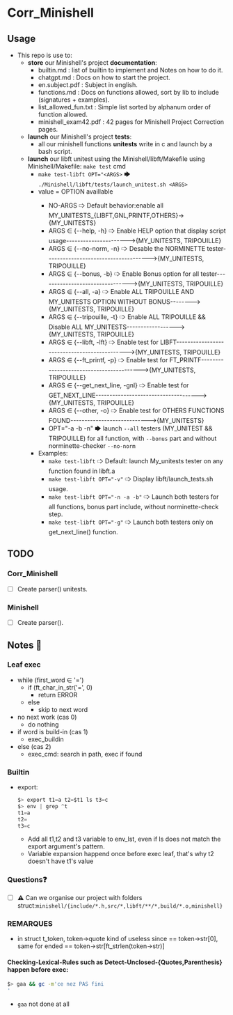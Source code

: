 # Corr_Minishell

## Usage
- This repo is use to:
    - **store** our Minishell's project **documentation**:
        - builtin.md : list of builtin to implement and Notes on how to do it.
        - chatgpt.md : Docs on how to start the project.
        - en.subject.pdf : Subject in english.
        - functions.md : Docs on functions allowed, sort by lib to include (signatures + examples).
        - list_allowed_fun.txt : Simple list sorted by alphanum order of function allowed.
        - minishell_exam42.pdf : 42 pages for Minishell Project Correction pages.
    - **launch** our Minishell's project **tests**:
        - all our minishell functions **unitests** write in c and launch by a bash script.
    - **launch** our libft unitest using the Minishell/libft/Makefile using Minishell/Makefile: `make test` cmd
        - `make test-libft OPT="<ARGS>` 🡆 `./Minishell/libft/tests/launch_unitest.sh <ARGS>`
        - <args> value = OPTION availlable
            - NO-ARGS                        🢥  Default behavior:enable all MY_UNITESTS_{LIBFT,GNL,PRINTF,OTHERS}->{MY_UNITESTS}
            - ARGS ∈ {--help, -h}            🢥  Enable HELP option that display script usage---------------------->{MY_UNITESTS, TRIPOUILLE}
            - ARGS ∈ {--no-norm, -n}         🢥  Desable the NORMINETTE tester------------------------------------->{MY_UNITESTS, TRIPOUILLE}
            - ARGS ∈ {--bonus, -b}           🢥  Enable Bonus option for all tester-------------------------------->{MY_UNITESTS, TRIPOUILLE}
            - ARGS ∈ {--all, -a}             🢥  Enable ALL TRIPOUILLE AND MY_UNITESTS OPTION WITHOUT BONUS-------->{MY_UNITESTS, TRIPOUILLE}
            - ARGS ∈ {--tripouille, -t}      🢥  Enable ALL TRIPOUILLE && Disable ALL MY_UNITESTS------------------>{MY_UNITESTS, TRIPOUILLE}
            - ARGS ∈ {--libft, -lft}         🢥  Enable test for LIBFT--------------------------------------------->{MY_UNITESTS, TRIPOUILLE}
            - ARGS ∈ {--ft_printf, -p}       🢥  Enable test for FT_PRINTF----------------------------------------->{MY_UNITESTS, TRIPOUILLE}
            - ARGS ∈ {--get_next_line, -gnl} 🢥  Enable test for GET_NEXT_LINE------------------------------------->{MY_UNITESTS, TRIPOUILLE}
            - ARGS ∈ {--other, -o}           🢥  Enable test for OTHERS FUNCTIONS FOUND---------------------------->{MY_UNITESTS}
            - OPT="-a -b -n" 🡆 launch `--all` testers (MY_UNITEST && TRIPOUILLE) for all function, with `--bonus` part and without norminette-checker `--no-norm`
        - Examples:
            - `make test-libft`                🢥 Default: launch My_unitests tester on any function found in libft.a
            - `make test-libft OPT="-v"`       🢥 Display libft/launch_tests.sh usage.
            - `make test-libft OPT="-n -a -b"` 🢥 Launch both testers for all functions, bonus part include, without norminette-check step.
            - `make test-libft OPT="-g"`       🢥 Launch both testers only on get_next_line() function.

## TODO
### Corr_Minishell
- [ ] Create parser() unitests.
### Minishell
- [ ] Create parser().

## Notes 📓  
### Leaf exec
- while (first_word ∈ '=')
    - if (ft_char_in_str('=', 0)
        - return ERROR
    - else
        - skip to next word
- no next work (cas 0)
    - do nothing
- if word is build-in (cas 1)
    - exec_buildin
- else (cas 2)
    - exec_cmd: search in path, exec if found
   
### Builtin
- export:
    ```c
    $> export t1=a t2=$t1 ls t3=c
    $> env | grep ^t
    t1=a
    t2=
    t3=c
    ```
    - Add all t1,t2 and t3 variable to env_lst, even if ls does not match the export argument's pattern.
    - Variable expansion happend once before exec leaf, that's why t2 doesn't have t1's value
### Questions❓
- [ ] ⚠️ Can we organise our project with folders struct:`minishell/{include/*.h,src/*,libft/**/*,build/*.o,minishell}`

### REMARQUES
- in struct t_token, token->quote kind of useless since == token->str[0], same for ended == token->str[ft_strlen(token->str)]

#### Checking-Lexical-Rules such as Detect-Unclosed-{Quotes,Parenthesis} happen before exec:
```bash
$> gaa && gc -m'ce nez PAS fini
'
```
- `gaa` not done at all
